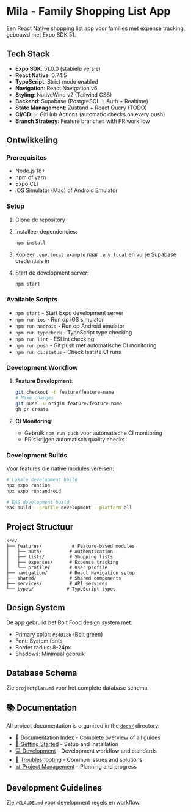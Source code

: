 # Mila - Family Shopping List App

Een React Native shopping list app voor families met expense tracking, gebouwd met Expo SDK 51.

## Tech Stack

- **Expo SDK**: 51.0.0 (stabiele versie)
- **React Native**: 0.74.5
- **TypeScript**: Strict mode enabled
- **Navigation**: React Navigation v6
- **Styling**: NativeWind v2 (Tailwind CSS)
- **Backend**: Supabase (PostgreSQL + Auth + Realtime)
- **State Management**: Zustand + React Query (TODO)
- **CI/CD**: ✅ GitHub Actions (automatic checks on every push)
- **Branch Strategy**: Feature branches with PR workflow

## Ontwikkeling

### Prerequisites

- Node.js 18+
- npm of yarn
- Expo CLI
- iOS Simulator (Mac) of Android Emulator

### Setup

1. Clone de repository
2. Installeer dependencies:

   ```bash
   npm install
   ```

3. Kopieer `.env.local.example` naar `.env.local` en vul je Supabase credentials in

4. Start de development server:
   ```bash
   npm start
   ```

### Available Scripts

- `npm start` - Start Expo development server
- `npm run ios` - Run op iOS simulator
- `npm run android` - Run op Android emulator
- `npm run typecheck` - TypeScript type checking
- `npm run lint` - ESLint checking
- `npm run push` - Git push met automatische CI monitoring
- `npm run ci:status` - Check laatste CI runs

### Development Workflow

1. **Feature Development**:
   ```bash
   git checkout -b feature/feature-name
   # Make changes
   git push -u origin feature/feature-name
   gh pr create
   ```

2. **CI Monitoring**:
   - Gebruik `npm run push` voor automatische CI monitoring
   - PR's krijgen automatisch quality checks

### Development Builds

Voor features die native modules vereisen:

```bash
# Lokale development build
npx expo run:ios
npx expo run:android

# EAS development build
eas build --profile development --platform all
```

## Project Structuur

```
src/
├── features/           # Feature-based modules
│   ├── auth/          # Authentication
│   ├── lists/         # Shopping lists
│   ├── expenses/      # Expense tracking
│   └── profile/       # User profile
├── navigation/        # React Navigation setup
├── shared/            # Shared components
├── services/          # API services
└── types/            # TypeScript types
```

## Design System

De app gebruikt het Bolt Food design system met:

- Primary color: `#34D186` (Bolt green)
- Font: System fonts
- Border radius: 8-24px
- Shadows: Minimaal gebruik

## Database Schema

Zie `projectplan.md` voor het complete database schema.

## 📚 Documentation

All project documentation is organized in the [`docs/`](./docs) directory:

- [📖 Documentation Index](./docs/README.md) - Complete overview of all guides
- [🚀 Getting Started](./docs/01-getting-started/) - Setup and installation
- [💻 Development](./docs/02-development/) - Development workflow and standards
- [🔧 Troubleshooting](./docs/09-troubleshooting/) - Common issues and solutions
- [📊 Project Management](./docs/10-project-management/) - Planning and progress

## Development Guidelines

Zie `/CLAUDE.md` voor development regels en workflow.
